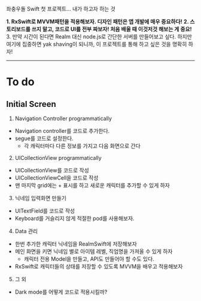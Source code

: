 좌충우돌 Swift 첫 프로젝트... 내가 하고자 하는 것

**1. RxSwift로 MVVM패턴을 적용해보자. 디자인 패턴은 앱 개발에 매우 중요하다!**
**2. 스토리보드를 쓰지 말고, 코드로 UI를 전부 짜보자! 처음 배울 때 이것저것 해보는 게 중요!**
3. 만약 시간이 된다면 Realm 대신 node.js로 간단한 서버를 만들어보고 싶다. 하지만 여기에 집중하면 yak shaving이 되니까, 이 프로젝트를 통해 하고 싶은 것을 명확히 하자!

--- 

# To do
## Initial Screen
1. Navigation Controller programmatically
- Navigation controller를 코드로 추가한다.
- segue를 코드로 설정한다.
    - 각 캐릭터마다 다른 정보를 가지고 다음 화면으로 간다

2. UICollectionView programmatically
- UICollectionView를 코드로 작성
- UICollectionViewCell을 코드로 작성
- 맨 마지막 grid에는 + 표시를 하고 새로운 캐릭터를 추가할 수 있게 하자

3. 닉네임 입력화면 만들기
- UITextField를 코드로 작성 
- Keyboard를 거슬리지 않게 적절한 pod를 사용해보자.

4. Data 관리
- 한번 추가한 캐릭터 닉네임을 RealmSwift에 저장해보자
- 메인 화면을 키면 닉네임 별로 아이템 레벨, 직업명을 가져올 수 있게 하자
    - 캐릭터 전용 Model을 만들고, API도 만들어야 할 수도 있다.
- RxSwift로 캐릭터들의 상태를 저장할 수 있도록 MVVM을 배우고 적용해보자 

5. 그 외
- Dark mode를 어떻게 코드로 적용시킬까?

